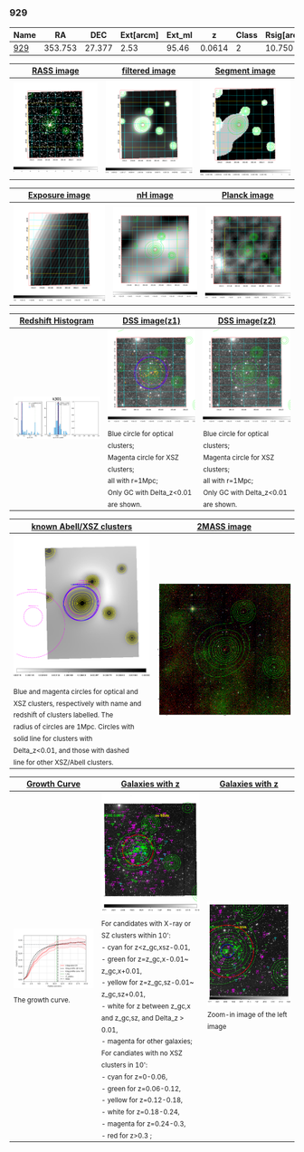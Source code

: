 <div STYLE="page-break-after: always;"></div>

### 929

|Name          |RA          |DEC      | Ext[arcm] | Ext_ml | z    | Class| Rsig[arcmin] | CRsig[c/s] | CR500[c/s] | R500[Mpc] |L500[erg/s]|F500[erg/s/cm^2]| M500[Msun]|Tx[keV]|beta|GC(XSZ,Delta_z<0.01)| GC(OPT,Delta_z<0.01)|GC|alias|
|--------------|------------|------------|---|---|-----------|--------|------|------|----|----|----|----|----|----|----|----|----|----|---|
|[929](script/929.md)     | 353.753       | 27.377       | 2.53    | 95.46   | 0.0614 | 2   | 10.750 |0.266 |0.268 |0.789 |4.303e+43 |4.748e-12 |1.481e+14 |2.780 |0.757 |MCXC, |Wen, |MCXC, |k301|

|[RASS image](../image/929/929_img.pdf)|[filtered image](../image/929/929_fil.pdf)|[Segment image](../image/929/929_seg.pdf)|
|-------------------|--------------------|-------------------|
| <img src="../image/929/929_img.png" width="300">  | <img src="../image/929/929_fil.png" width="300">   | <img src="../image/929/929_seg.png" width="300">  |

|[Exposure image](../image/929/929_mex.pdf)| [nH image](../image/929/929_nh.pdf)| [Planck image](../image/929/929_p.pdf)|
|-------------------|--------------------|-------------------|
|<img src="../image/929/929_mex.png" width="300">   | <img src="../image/929/929_nh.png" width="300">    | <img src="../image/929/929_p.png" width="300"> |

|[Redshift Histogram](../image/929/929_zg.pdf) | [DSS image(z1)](../image/929/929_dss_z1.pdf)      |  [DSS image(z2)](../image/929/929_dss_z2.pdf)    |
|-------------------|--------------------|-------------------|
|<img src="../image/929/929_zg.png" width="300"> |<img src="../image/929/929_dss_z1.png" width="300"> <sub><br>Blue circle for optical clusters; <br>Magenta circle for XSZ clusters; <br>all with r=1Mpc; <br>Only GC with Delta_z<0.01 are shown. </sub>| <img src="../image/929/929_dss_z2.png" width="300"><sub><br>Blue circle for optical clusters; <br>Magenta circle for XSZ clusters; <br>all with r=1Mpc; <br>Only GC with Delta_z<0.01 are shown. </sub> |

|[known Abell/XSZ clusters](../image/929/929_m.pdf) | [2MASS image](../image/929/929_2mass.pdf)      |
|-------------------|-------------------|
|<img src=../image/929/929_m.png width="300"> <sub><br>Blue and magenta circles for optical and <br>XSZ clusters, respectively with name and <br>redshift of clusters labelled. The <br>radius of circles are 1Mpc. Circles with <br>solid line for clusters with <br>Delta_z<0.01, and those with dashed <br>line for other XSZ/Abell clusters.        </sub>|<img src="../image/929/929_2mass.png" width="300">  |

|[Growth Curve](../image/929/929_gca_all.png) |[Galaxies with z](../image/929/929_opt_ned.pdf) |[Galaxies with z](../image/929/929_opt_ned_zoom.pdf) |
|-------------------|-------------------|-------------------|
| <img src="../image/929/929_gca_all.png" width="300"> <sub><br>The growth curve.</sub>| <img src=../image/929/929_opt_ned.png width="300"> <br><sub> For candidates with X-ray or SZ clusters within 10': <br> - cyan for z<z_gc,xsz-0.01, <br> - green for z=z_gc,x-0.01~ z_gc,x+0.01, <br> - yellow for z=z_gc,sz-0.01~ z_gc,sz+0.01, <br> - white for z between z_gc,x and z_gc,sz, and Delta_z > 0.01, <br> - magenta for other galaxies; <br>For candiates with no XSZ clusters in 10': <br> - cyan for z=0-0.06, <br> - green for z=0.06-0.12, <br> - yellow for z=0.12-0.18, <br> - white for z=0.18-0.24, <br> - magenta for z=0.24-0.3, <br> - red for z>0.3 ;  </sub>|<img src=../image/929/929_opt_ned_zoom.png width="300">  <br><sub> Zoom-in image of the left image</sub>|




